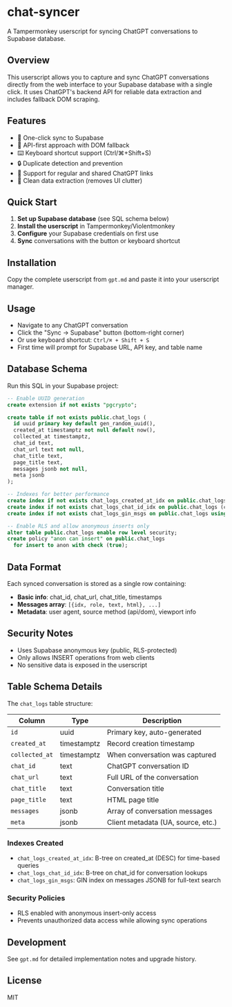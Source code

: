 # chat-syncer

A Tampermonkey userscript for syncing ChatGPT conversations to Supabase database.

## Overview

This userscript allows you to capture and sync ChatGPT conversations directly from the web interface to your Supabase database with a single click. It uses ChatGPT's backend API for reliable data extraction and includes fallback DOM scraping.

## Features

- 🚀 One-click sync to Supabase
- 🔄 API-first approach with DOM fallback 
- ⌨️ Keyboard shortcut support (Ctrl/⌘+Shift+S)
- 🔒 Duplicate detection and prevention
- 📱 Support for regular and shared ChatGPT links
- 🎯 Clean data extraction (removes UI clutter)

## Quick Start

1. **Set up Supabase database** (see SQL schema below)
2. **Install the userscript** in Tampermonkey/Violentmonkey
3. **Configure** your Supabase credentials on first use
4. **Sync** conversations with the button or keyboard shortcut

## Installation

Copy the complete userscript from `gpt.md` and paste it into your userscript manager.

## Usage

- Navigate to any ChatGPT conversation
- Click the "Sync → Supabase" button (bottom-right corner)
- Or use keyboard shortcut: `Ctrl/⌘ + Shift + S`
- First time will prompt for Supabase URL, API key, and table name

## Database Schema

Run this SQL in your Supabase project:

```sql
-- Enable UUID generation
create extension if not exists "pgcrypto";

create table if not exists public.chat_logs (
  id uuid primary key default gen_random_uuid(),
  created_at timestamptz not null default now(),
  collected_at timestamptz,
  chat_id text,
  chat_url text not null,
  chat_title text,
  page_title text,
  messages jsonb not null,
  meta jsonb
);

-- Indexes for better performance
create index if not exists chat_logs_created_at_idx on public.chat_logs (created_at desc);
create index if not exists chat_logs_chat_id_idx on public.chat_logs (chat_id);
create index if not exists chat_logs_gin_msgs on public.chat_logs using gin (messages);

-- Enable RLS and allow anonymous inserts only
alter table public.chat_logs enable row level security;
create policy "anon can insert" on public.chat_logs
  for insert to anon with check (true);
```

## Data Format

Each synced conversation is stored as a single row containing:

- **Basic info**: chat_id, chat_url, chat_title, timestamps
- **Messages array**: `[{idx, role, text, html}, ...]` 
- **Metadata**: user agent, source method (api/dom), viewport info

## Security Notes

- Uses Supabase anonymous key (public, RLS-protected)
- Only allows INSERT operations from web clients
- No sensitive data is exposed in the userscript

## Table Schema Details

The `chat_logs` table structure:

| Column | Type | Description |
|--------|------|-------------|
| `id` | uuid | Primary key, auto-generated |
| `created_at` | timestamptz | Record creation timestamp |
| `collected_at` | timestamptz | When conversation was captured |
| `chat_id` | text | ChatGPT conversation ID |
| `chat_url` | text | Full URL of the conversation |
| `chat_title` | text | Conversation title |
| `page_title` | text | HTML page title |
| `messages` | jsonb | Array of conversation messages |
| `meta` | jsonb | Client metadata (UA, source, etc.) |

### Indexes Created
- `chat_logs_created_at_idx`: B-tree on created_at (DESC) for time-based queries
- `chat_logs_chat_id_idx`: B-tree on chat_id for conversation lookups
- `chat_logs_gin_msgs`: GIN index on messages JSONB for full-text search

### Security Policies
- RLS enabled with anonymous insert-only access
- Prevents unauthorized data access while allowing sync operations

## Development

See `gpt.md` for detailed implementation notes and upgrade history.

## License

MIT